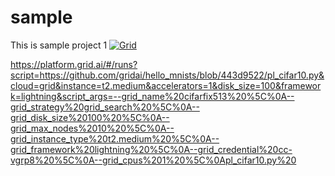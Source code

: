 # sample
This is sample project 1
[![Grid](https://img.shields.io/badge/rid_AI-run-78FF96.svg?labelColor=black&logo=data:image/svg%2bxml;base64,PHN2ZyB3aWR0aD0iNDgiIGhlaWdodD0iNDgiIGZpbGw9Im5vbmUiIHhtbG5zPSJodHRwOi8vd3d3LnczLm9yZy8yMDAwL3N2ZyI+PHBhdGggZD0iTTEgMTR2MjBhMTQgMTQgMCAwMDE0IDE0aDlWMzYuOEgxMi42VjExaDIyLjV2N2gxMS4yVjE0QTE0IDE0IDAgMDAzMi40IDBIMTVBMTQgMTQgMCAwMDEgMTR6IiBmaWxsPSIjZmZmIi8+PHBhdGggZD0iTTM1LjIgNDhoMTEuMlYyNS41SDIzLjl2MTEuM2gxMS4zVjQ4eiIgZmlsbD0iI2ZmZiIvPjwvc3ZnPg==)](https://platform.grid.ai/#/runs?script=https://github.com/williamFalcon/hello/blob/a3f1add2/hello.py&cloud=grid&instance=t2.medium&accelerators=1&disk_size=200&framework=lightning&script_args=--grid_name%20hello-spotcptest%20%5C%0A--grid_strategy%20grid_search%20%5C%0A--grid_disk_size%20200%20%5C%0A--grid_max_nodes%2010%20%5C%0A--grid_datastore_name%20cifar5%20%5C%0A--grid_datastore_version%201%20%5C%0A--grid_instance_type%20t2.medium%20%5C%0A--use_spot%20true%20%5C%0A--grid_credential%20cc-vgrp8%20%5C%0A--grid_framework%20lightning%20%5C%0A--grid_cpus%201%20%5C%0Ahello.py%20%20--number%20%22%5B1%2C%202%5D%22%20--food_item%20%22%5B'pizza'%2C%20'hotdog'%5D%22)

https://platform.grid.ai/#/runs?script=https://github.com/gridai/hello_mnists/blob/443d9522/pl_cifar10.py&cloud=grid&instance=t2.medium&accelerators=1&disk_size=100&framework=lightning&script_args=--grid_name%20cifarfix513%20%5C%0A--grid_strategy%20grid_search%20%5C%0A--grid_disk_size%20100%20%5C%0A--grid_max_nodes%2010%20%5C%0A--grid_instance_type%20t2.medium%20%5C%0A--grid_framework%20lightning%20%5C%0A--grid_credential%20cc-vgrp8%20%5C%0A--grid_cpus%201%20%5C%0Apl_cifar10.py%20
